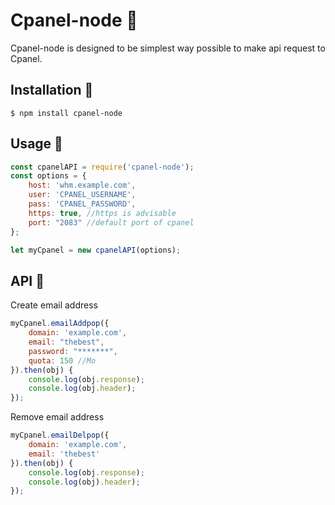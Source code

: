 # Cpanel-node 🌌
Cpanel-node is designed to be simplest way possible to make api request to Cpanel.

## Installation 🚀
	$ npm install cpanel-node

## Usage 💬
```javascript
const cpanelAPI = require('cpanel-node');
const options = {
    host: 'whm.example.com',
    user: 'CPANEL_USERNAME',
    pass: 'CPANEL_PASSWORD',
    https: true, //https is advisable
    port: "2083" //default port of cpanel
};

let myCpanel = new cpanelAPI(options);
```

## API 🔨
Create email address
```javascript
myCpanel.emailAddpop({
    domain: 'example.com',
    email: "thebest",
    password: "*******",
    quota: 150 //Mo
}).then(obj) {
    console.log(obj.response);
    console.log(obj.header);
});
```

Remove email address
```javascript
myCpanel.emailDelpop({
    domain: 'example.com',
    email: 'thebest'
}).then(obj) {
    console.log(obj.response);
    console.log(obj).header);
});
```